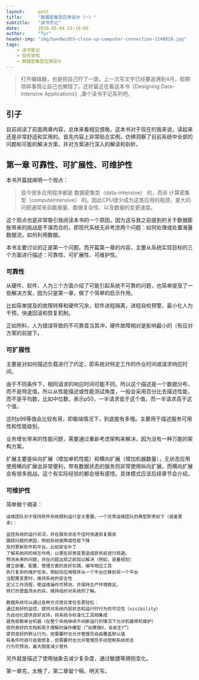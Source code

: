 ```yaml
---
layout:     post
title:      "数据密集型应用设计（一）"
subtitle:   "读书手记"
date:       2020-05-04 23:10:00
author:     "Tyr"
header-img: "img/bandwidth-close-up-computer-connection-1148820.jpg"
tags:
    - 读书笔记
    - 软件架构
    - 数据密集型应用设计
---
```


> 打开编辑器，也是把自己吓了一跳，上一次写文字已经要追溯到4月，假期琐碎事情让自己也懒惰了。还好最近在看这本书《Designing Data-Intensive Applications》,凑个读书手记系列吧。

## 引子

目前阅读了前面两章内容，总体来看相见恨晚，这本书对于现在的我来说，读起来还是非常舒适和实用的。首先内容上非常贴合实例，仿佛洞察了目前系统中全部的问题和可能的解决方案，并对方案进行深入的解读和剖析。

## 第一章 可靠性、可扩展性、可维护性

本书开篇就阐明一个观点：

> 现今很多应用程序都是 数据密集型（data-intensive） 的，而非 计算密集型（computeintensive） 的。因此CPU很少成为这类应用的瓶颈，更大的问题通常来自数据量、数据复杂性、以及数据的变更速度。

这个观点也是非常吸引我阅读本书的一个原因，因为这与我之前提到的关于数据膨胀带来的挑战是不谋而合的，即现代系统无非考虑两个问题：如何处理或处置海量数据流，如何利用数据。

本书主要讨论的正是第一个问题。而开篇第一章的内容，主要从系统实现目标的三个方面进行描述：可靠性、可扩展性、可维护性。

### 可靠性

从硬件、软件、人为三个方面介绍了可能引起系统不可靠的问题，也简单提及了一些解决方案，因为只是第一章，做了个简单的启示作用。

比如简单提及的故障转移和硬件冗余，软件进程隔离，进程自检预警，最小化人为干预，快速回滚和恢复机制。

正如所料，人为错误导致的不可靠首当其冲，硬件故障相对是影响最小的（有应对方案的前提下。

### 可扩展性

主要是对如何描述负载进行了约定，即系统对特定工作的作业时间或请求响应时间。

由于不同条件下，相同请求的响应时间可能不同。所以这个描述是一个数据分布，而不是特定值。所以从性能描述或性能测试角度，一般会采用百分比去描述性能，而不是平均数，比如中位数，表示p50，一半请求低于这个值，而一半请求高于这个值。

这时p99等值会比较有用，即极端情况下，到底能有多慢。主要用于描述服务可用性和性能级别。

业务增长带来的性能问题，需要通过重新考虑架构来解决，因为没有一种万能的架构方案。

扩展主要是纵向扩展（增加单机性能）和横向扩展（增加机器数量），无状态应用使用横向扩展会非常便利，带有数据状态的服务则非常使用纵向扩展，而横向扩展会有很多挑战。这个有实际经验的都会很有感悟。具体模式应该后续章节会介绍。

### 可维护性

简单做个摘录：

    运维团队对于保持软件系统顺利运行至关重要。一个优秀运维团队的典型职责如下（或者更多）：
    
    监控系统的运行状况，并在服务状态不佳时快速恢复服务
    跟踪问题的原因，例如系统故障或性能下降
    及时更新软件和平台，比如安全补丁
    了解系统间的相互作用，以便在异常变更造成损失前进行规避。
    预测未来的问题，并在问题出现之前加以解决（例如，容量规划）
    建立部署，配置、管理方面的良好实践，编写相应工具
    执行复杂的维护任务，例如将应用程序从一个平台迁移到另一个平台
    当配置变更时，维持系统的安全性
    定义工作流程，使运维操作可预测，并保持生产环境稳定。
    铁打的营盘流水的兵，维持组织对系统的了解。

    数据系统可以通过各种方式使日常任务更轻松：
    通过良好的监控，提供对系统内部状态和运行时行为的可见性（visibility）
    为自动化提供良好支持，将系统与标准化工具相集成
    避免依赖单台机器（在整个系统继续不间断运行的情况下允许机器停机维护）
    提供良好的文档和易于理解的操作模型（“如果做X，会发生Y”）
    提供良好的默认行为，但需要时也允许管理员自由覆盖默认值
    有条件时进行自我修复，但需要时也允许管理员手动控制系统状态
    行为可预测，最大限度减少意外

另外就是描述了使用抽象去减少复杂度，通过敏捷等拥抱变化。

第一章完，太晚了，第二章留个稿，明天写。